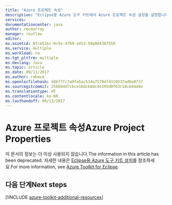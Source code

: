 ```yaml
---
title: "Azure 프로젝트 속성"
description: "Eclipse용 Azure 도구 키트에서 Azure 프로젝트 속성 설정을 설명합니다."
services: 
documentationcenter: java
author: rmcmurray
manager: routlaw
editor: 
ms.assetid: 0fce53ec-0c5e-47b9-a453-59a0d4307556
ms.service: multiple
ms.workload: na
ms.tgt_pltfrm: multiple
ms.devlang: Java
ms.topic: article
ms.date: 09/11/2017
ms.author: robmcm
ms.openlocfilehash: d4bf7fc7a9fe5ac534a7570df4319537ad0a9737
ms.sourcegitcommit: 256044d7cbce16dcb8dc4e195d0f63c10cb44d4e
ms.translationtype: HT
ms.contentlocale: ko-KR
ms.lasthandoff: 09/13/2017
---
```

# <a name="azure-project-properties"></a><span data-ttu-id="fbfd0-103">Azure 프로젝트 속성</span><span class="sxs-lookup"><span data-stu-id="fbfd0-103">Azure Project Properties</span></span>

<span data-ttu-id="fbfd0-104">이 문서의 정보는 더 이상 사용되지 않습니다.</span><span class="sxs-lookup"><span data-stu-id="fbfd0-104">The information in this article has been deprecated.</span></span> <span data-ttu-id="fbfd0-105">자세한 내용은 [Eclipse용 Azure 도구 키트 설치](azure-toolkit-for-eclipse.md)를 참조하세요.</span><span class="sxs-lookup"><span data-stu-id="fbfd0-105">For more information, see [Azure Toolkit for Eclipse](azure-toolkit-for-eclipse.md).</span></span>

## <a name="next-steps"></a><span data-ttu-id="fbfd0-106">다음 단계</span><span class="sxs-lookup"><span data-stu-id="fbfd0-106">Next steps</span></span>

[!INCLUDE [azure-toolkit-additional-resources](../includes/azure-toolkit-additional-resources.md)]
